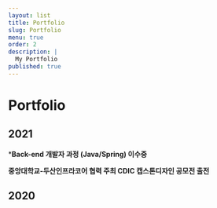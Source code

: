 ```yaml
---
layout: list
title: Portfolio
slug: Portfolio
menu: true
order: 2
description: |
  My Portfolio
published: true
---
```

# Portfolio

## 2021

***Back-end 개발자 과정 (Java/Spring) 이수중**
>
**중앙대학교-두산인프라코어 협력 주최 CDIC 캡스톤디자인 공모전 출전**

## 2020






